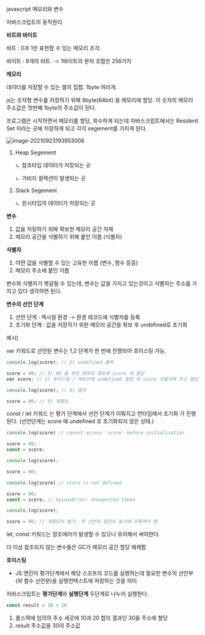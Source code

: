 javascript 메모리와 변수

자바스크립트의 동작원리



 

**비트와 바이트**

비트 : 0과 1만 표현할 수 있는 메모리 조각.

바이트 : 8개의 비트. -> 1바이트의 문자 조합은 256가지



**메모리**

데이터를 저장할 수 있는 셀의 집합. 1byte 여러개.

js는 숫자형 변수를 저장하기 위해 8byte(64bit) 을 메모리에 할당. 이 숫자의 메모리 주소값은 첫번째 1byte의 주소값이 된다.



프로그램은 시작하면서 메모리를 할당, 회수하게 되는데 자바스크립트에서는 Resident Set 이라는 곳에 저장하게 되고 각각 segement를 가지게 된다. 

![image-20210923193953008](C:\Users\Moon\AppData\Roaming\Typora\typora-user-images\image-20210923193953008.png)

1) Heap Segement

   ㄴ 참조타입 데이터가 저장되는 곳

   ㄴ 가비지 컬렉션이 발생되는 곳

2) Stack Segement

   ㄴ 원시타입의 데이터가 저장되는 곳



**변수**

1) 값을 저장하기 위해 확보한 메모리 공간 자체
2) 메모리 공간을 식별하기 위해 붙인 이름 (식별자)



**식별자**

1. 어떤 값을 식별할 수 있는 고유한 이름 (변수, 함수 등등)
2. 메모리 주소에 붙인 이름



변수와 식별자가 헷갈릴 수 있는데, 변수는 값을 가지고 있는것이고 식별자는 주소를 가지고 있다 생각하면 된다.



**변수의 선언 단계**

1. 선언 단계 : 렉시컬 환경 -> 환경 레코드에 식별자를 등록
2. 초기화 단계 : 값을 저장히기 위한 메모리 공간을 확보 후 undefined로 초기화

예시)

var 키워드로 선언된 변수는 1,2 단계가 한 번에 진행되어 호이스팅 가능.

```javascript
console.log(score); // 2) undefined 출력

score = 80; // 3) 80 을 위한 메모리 확보후 score 에 할당
var score; // 1) 호이스팅 / 메모리에 undefined 할당 후 score 식별자에 주소 할당

console.log(score); // 4) 출력

score = 90; // 5) 재할당
```

const / let 키워드 는 평가 단계에서 선언 단계가 이뤄지고 런타임에서 초기화 가 진행된다. (선언단계는 score 에 undefined 로 초기화되지 않은 상태.)

```javascript
console.log(score) // cannot access 'score' before initialization

score = 80;
const = score;

console.log(score);

score = 90;
```

```javascript
console.log(score) // score is not defined

score = 80;
const = score; // SysnaxError: Unexpected token

console.log(score);

score = 90; // 재할당이 불가, 즉 선언과 할당이 동시에 이뤄져야 함
```

let, const 키워드는 참조에러가 발생할 수 있으니 유의해서 써야한다.



더 이상 참조되지 않는 변수들은 GC가 메모리 공간 할당 해제함



**호이스팅**

- JS 엔진이 평가단계에서 해당 스코프의 코드를 실행하는데 필요한 변수의 선언부(와 함수 선언문)을 실행컨텍스트에 저장하는 것을 의미





자바스크립트는 **평가단계**와 **실행단계** 두단계로 나누어 실행한다.

```javascript
const result = 10 + 20
```

1) 콜스택에 임의의 주소 세곳에 10과 20 합의 결과인 30을 주소에 할당
2) result 주소값을 30의 주소값